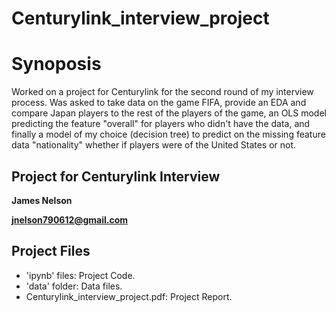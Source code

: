 # Centurylink_interview_project
# Synoposis

Worked on a project for Centurylink for the second round of my interview process. Was asked to take data on the game FIFA, provide an EDA and compare Japan players to the rest of the players of the game, an OLS model predicting the feature "overall" for players who didn't have the data, and finally a model of my choice (decision tree) to predict on the missing feature data "nationality" whether if players were of the United States or not.

## Project for Centurylink Interview
**James Nelson**

**jnelson790612@gmail.com**
## Project Files

*   'ipynb' files: Project Code.
* 'data' folder: Data files.
* Centurylink_interview_project.pdf: Project Report.




